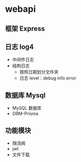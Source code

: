 # webapi

## 框架 Express

## 日志 log4

- 中间件日志
- 结构日志
  - 按照日期划分文件夹
  - 日志 level：debug info error

## 数据库 Mysql

- MySQL 数据库
- ORM-Prisma

## 功能模块

- 限流阀
- jwt
- 文件下载
